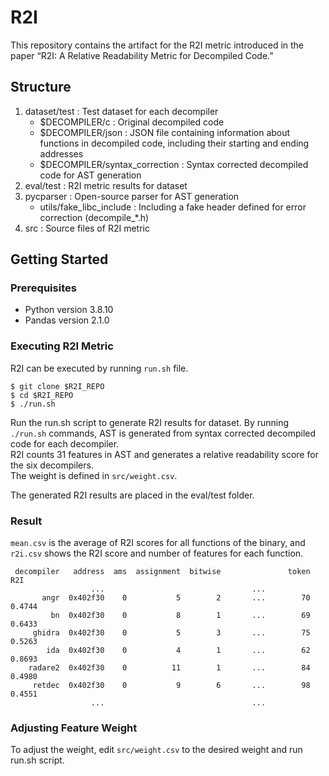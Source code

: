 # R2I
This repository contains the artifact for the R2I metric introduced in the paper “R2I: A Relative Readability Metric for Decompiled Code.”

## Structure
1. dataset/test : Test dataset for each decompiler
    * $DECOMPILER/c : Original decompiled code
    * $DECOMPILER/json : JSON file containing information about functions in decompiled code, including their starting and ending addresses
    * $DECOMPILER/syntax_correction : Syntax corrected decompiled code for AST generation
2. eval/test : R2I metric results for dataset
3. pycparser : Open-source parser for AST generation
    * utils/fake_libc_include : Including a fake header defined for error correction (decompile_*.h)
4. src : Source files of R2I metric

## Getting Started
### Prerequisites
* Python version 3.8.10
* Pandas version 2.1.0

### Executing R2I Metric
R2I can be executed by running `run.sh` file.
```
$ git clone $R2I_REPO
$ cd $R2I_REPO
$ ./run.sh
```
Run the run.sh script to generate R2I results for dataset. By running `./run.sh` commands, AST is generated from syntax corrected decompiled code for each decompiler.  
R2I counts 31 features in AST and generates a relative readability score for the six decompilers.  
The weight is defined in `src/weight.csv`.

The generated R2I results are placed in the eval/test folder.

### Result
`mean.csv` is the average of R2I scores for all functions of the binary, and `r2i.csv` shows the R2I score and number of features for each function.
```
 decompiler   address  ams  assignment  bitwise               token        R2I
                  ...                                 ...
       angr  0x402f30    0           5        2       ...        70     0.4744
         bn  0x402f30    0           8        1       ...        69     0.6433
     ghidra  0x402f30    0           5        3       ...        75     0.5263 
        ida  0x402f30    0           4        1       ...        62     0.8693
    radare2  0x402f30    0          11        1       ...        84     0.4980
     retdec  0x402f30    0           9        6       ...        98     0.4551
                  ...                                 ...
```
### Adjusting Feature Weight

To adjust the weight, edit `src/weight.csv` to the desired weight and run run.sh script.